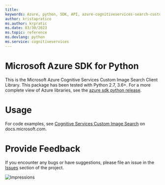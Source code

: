 ```yaml
---
title: 
keywords: Azure, python, SDK, API, azure-cognitiveservices-search-customimagesearch, cognitiveservices
author: kristapratico
ms.author: krpratic
ms.date: 03/30/2023
ms.topic: reference
ms.devlang: python
ms.service: cognitiveservices
---
```

# Microsoft Azure SDK for Python

This is the Microsoft Azure Cognitive Services Custom Image Search Client Library.
This package has been tested with Python 2.7, 3.6+.
For a more complete view of Azure libraries, see the [azure sdk python release](https://aka.ms/azsdk/python/all).


# Usage




For code examples, see [Cognitive Services Custom Image Search](/python/api/overview/azure/cognitive-services) on docs.microsoft.com.


# Provide Feedback

If you encounter any bugs or have suggestions, please file an issue in the
[Issues](https://github.com/Azure/azure-sdk-for-python/issues)
section of the project. 


![Impressions](https://azure-sdk-impressions.azurewebsites.net/api/impressions/azure-sdk-for-python%2Fazure-cognitiveservices-search-customimagesearch%2FREADME.png)


